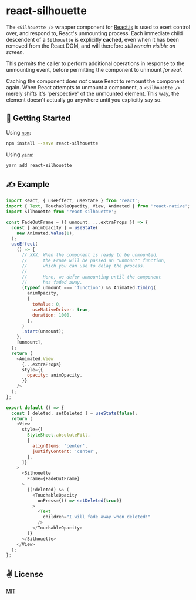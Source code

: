 # react-silhouette

The `<Silhouette />` wrapper component for [React.js](https://reactjs.org/) is used to exert control over, and respond to, React's unmounting process. Each immediate child descendent of a `Silhouette` is explicitly **cached**, even when it has been removed from the React DOM, and will therefore _still remain visible on screen_.

This permits the caller to perform additional operations in response to the unmounting event, before permitting the component to unmount _for real_.

Caching the component does _not_ cause React to remount the component again. When React attempts to unmount a component, a `<Silhouette />` merely shifts it's 'perspective' of the unmounted element. This way, the element doesn't actually go anywhere until you explicitly say so.

## 🚀 Getting Started

Using [`npm`]():

```bash
npm install --save react-silhouette
```

Using [`yarn`]():

```bash
yarn add react-silhouette
```

## ✍️ Example

```javascript
import React, { useEffect, useState } from 'react';
import { Text, TouchableOpacity, View, Animated } from 'react-native';
import Silhouette from 'react-silhouette';

const FadeOutFrame = ({ unmount, ...extraProps }) => {
  const [ animOpacity ] = useState(
    new Animated.Value(1),
  );
  useEffect(
    () => {
      // XXX: When the component is ready to be unmounted,
      //      the Frame will be passed an "unmount" function,
      //      which you can use to delay the process.
      //
      //      Here, we defer unmounting until the component
      //      has faded away.
      (typeof unmount === 'function') && Animated.timing(
        animOpacity,
        {
          toValue: 0,
          useNativeDriver: true,
          duration: 1000,
        },
      )
      .start(unmount);
    },
    [unmount],
  );
  return (
    <Animated.View
      {...extraProps}
      style={{
        opacity: animOpacity,
      }}
    />
  );
};

export default () => {
  const [ deleted, setDeleted ] = useState(false);
  return (
    <View
      style={[
        StyleSheet.absoluteFill,
        {
          alignItems: 'center',
          justifyContent: 'center',
        },
      ]}
    >
      <Silhouette
        Frame={FadeOutFrame}
      >
        {(!deleted) && (
          <TouchableOpacity
            onPress={() => setDeleted(true)}
          >
            <Text
              children="I will fade away when deleted!"
            />
          </TouchableOpacity>
        )}
      </Silhouette>
    </View>
  );
};
```

## ✌️  License
[MIT](https://opensource.org/licenses/MIT)
